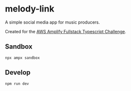 # melody-link

A simple social media app for music producers.

Created for the [AWS Amplify Fullstack Typescript Challenge](https://dev.to/challenges/aws).

## Sandbox

```shell
npx ampx sandbox
```

## Develop

```shell
npm run dev
```